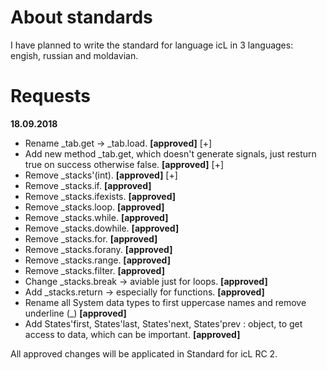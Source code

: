 # About standards

I have planned to write the standard for language icL in 3 languages:
engish, russian and moldavian.

# Requests

__18.09.2018__

 * Rename _tab.get -> _tab.load. **[approved]** [+]
 * Add new method _tab.get, which doesn't generate signals, just resturn true
   on success otherwise false. **[approved]** [+]
 * Remove _stacks'(int). **[approved]** [+]
 * Remove _stacks.if. **[approved]**
 * Remove _stacks.ifexists. **[approved]**
 * Remove _stacks.loop. **[approved]**
 * Remove _stacks.while. **[approved]**
 * Remove _stacks.dowhile. **[approved]**
 * Remove _stacks.for. **[approved]**
 * Remove _stacks.forany. **[approved]**
 * Remove _stacks.range. **[approved]**
 * Remove _stacks.filter. **[approved]**
 * Change _stacks.break -> aviable just for loops. **[approved]**
 * Add _stacks.return -> especially for functions. **[approved]**
 * Rename all System data types to first uppercase names and remove underline
   (_)  **[approved]**
 * Add States'first, States'last, States'next, States'prev : object, to get
   access to data, which can be important. **[approved]**

All approved changes will be applicated in Standard for icL RC 2.
